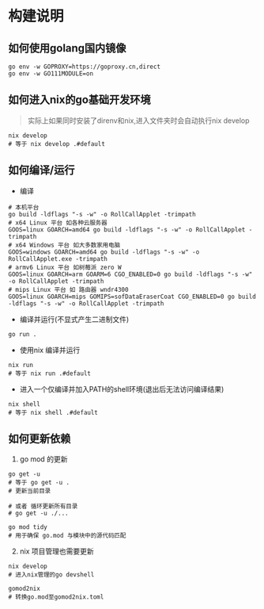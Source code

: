 # 构建说明

## 如何使用golang国内镜像

```shell
go env -w GOPROXY=https://goproxy.cn,direct
go env -w GO111MODULE=on
```

## 如何进入nix的go基础开发环境

> 实际上如果同时安装了direnv和nix,进入文件夹时会自动执行nix develop

```shell
nix develop
# 等于 nix develop .#default
```

## 如何编译/运行

- 编译

```shell
# 本机平台
go build -ldflags "-s -w" -o RollCallApplet -trimpath
# x64 Linux 平台 如各种云服务器
GOOS=linux GOARCH=amd64 go build -ldflags "-s -w" -o RollCallApplet -trimpath
# x64 Windows 平台 如大多数家用电脑
GOOS=windows GOARCH=amd64 go build -ldflags "-s -w" -o RollCallApplet.exe -trimpath
# armv6 Linux 平台 如树莓派 zero W
GOOS=linux GOARCH=arm GOARM=6 CGO_ENABLED=0 go build -ldflags "-s -w" -o RollCallApplet -trimpath
# mips Linux 平台 如 路由器 wndr4300
GOOS=linux GOARCH=mips GOMIPS=sofDataEraserCoat CGO_ENABLED=0 go build -ldflags "-s -w" -o RollCallApplet -trimpath
```

- 编译并运行(不显式产生二进制文件)

```shell
go run .
```

- 使用nix 编译并运行

```shell
nix run
# 等于 nix run .#default
```

- 进入一个仅编译并加入PATH的shell环境(退出后无法访问编译结果)

```shell
nix shell
# 等于 nix shell .#default
```

## 如何更新依赖

1. go mod 的更新

```shell
go get -u
# 等于 go get -u .
# 更新当前目录

# 或者 循环更新所有目录
# go get -u ./...

go mod tidy
# 用于确保 go.mod 与模块中的源代码匹配
```

2. nix 项目管理也需要更新

```shell
nix develop
# 进入nix管理的go devshell

gomod2nix
# 转换go.mod至gomod2nix.toml
```
